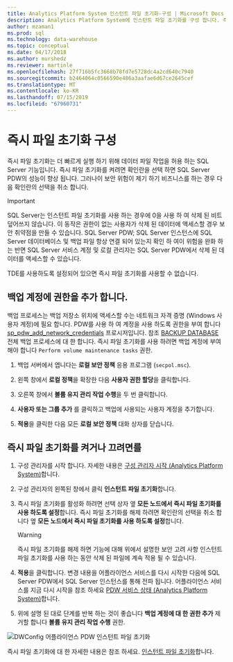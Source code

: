 ```yaml
---
title: Analytics Platform System 인스턴트 파일 초기화-구성 | Microsoft Docs
description: Analytics Platform System에 인스턴트 파일 초기화를 구성 합니다. 즉시 파일 초기화는 더 빠르게 실행 하기 위해 데이터 파일 작업을 허용 하는 SQL Server 기능입니다.
author: mzaman1
ms.prod: sql
ms.technology: data-warehouse
ms.topic: conceptual
ms.date: 04/17/2018
ms.author: murshedz
ms.reviewer: martinle
ms.openlocfilehash: 27f716b5fc3668b78fd7e5728dc4a2cd640c7940
ms.sourcegitcommit: b2464064c0566590e486a3aafae6d67ce2645cef
ms.translationtype: MT
ms.contentlocale: ko-KR
ms.lasthandoff: 07/15/2019
ms.locfileid: "67960731"
---
```

# <a name="instant-file-initialization-configuration"></a>즉시 파일 초기화 구성
즉시 파일 초기화는 더 빠르게 실행 하기 위해 데이터 파일 작업을 허용 하는 SQL Server 기능입니다. 즉시 파일 초기화를 켜려면 확인란을 선택 하면 SQL Server PDW의 성능이 향상 됩니다. 그러나이 보안 위험이 제기 하기 비즈니스를 하는 경우 다음 확인란의 선택을 취소 합니다.  
  
> [!IMPORTANT]  
> SQL Server는 인스턴트 파일 초기화를 사용 하는 경우에 0을 사용 하 여 삭제 된 비트 덮어쓰지 않습니다.  이 동작은 권한이 없는 사용자가 삭제 된 데이터에 액세스할 경우 보안 취약점을 만들 수 있습니다. SQL Server PDW; SQL Server 인스턴스에 SQL Server 데이터베이스 및 백업 파일 항상 연결 되어 있는지 확인 하 여이 위험을 완화 하는 반면 SQL Server 서비스 계정 및 로컬 관리자는 SQL Server PDW에서 삭제 된 데이터를 액세스할 수 있습니다.  
  
TDE를 사용하도록 설정되어 있으면 즉시 파일 초기화를 사용할 수 없습니다.  
  
## <a name="add-permission-for-the-backup-account"></a>백업 계정에 권한을 추가 합니다.  
백업 프로세스는 백업 저장소 위치에 액세스할 수는 네트워크 자격 증명 (Windows 사용자 계정)에 필요 합니다. PDW를 사용 하 여 계정을 사용 하도록 권한을 부여 합니다 [sp_pdw_add_network_credentials](../relational-databases/system-stored-procedures/sp-pdw-add-network-credentials-sql-data-warehouse.md) 프로시저입니다. 참조 [BACKUP DATABASE](../t-sql/statements/backup-database-parallel-data-warehouse.md) 전체 백업 프로세스에 대 한 합니다. 즉시 파일 초기화를 사용 하려면 백업 계정에 부여 해야 합니다 `Perform volume maintenance tasks` 권한.  
  
1.  백업 서버에서 엽니다는 **로컬 보안 정책** 응용 프로그램 (`secpol.msc`).  
  
2.  왼쪽 창에서 **로컬 정책**을 확장한 다음 **사용자 권한 할당**을 클릭합니다.  
  
3.  오른쪽 창에서 **볼륨 유지 관리 작업 수행**을 두 번 클릭합니다.  
  
4.  **사용자 또는 그룹 추가** 를 클릭하고 백업에 사용되는 사용자 계정을 추가합니다.  
  
5.  **적용**을 클릭한 다음 모든 **로컬 보안 정책** 대화 상자를 닫습니다.  
  
## <a name="to-turn-instant-file-initialization-on-or-off"></a>즉시 파일 초기화를 켜거나 끄려면를  
  
1.  구성 관리자를 시작 합니다. 자세한 내용은 [구성 관리자 시작 &#40;Analytics Platform System&#41;](launch-the-configuration-manager.md)합니다.  
  
2.  구성 관리자의 왼쪽된 창에서 클릭 **인스턴트 파일 초기화**합니다.  
  
3.  즉시 파일 초기화를 활성화 하려면 선택 상자 옆 **모든 노드에서 즉시 파일 초기화를 사용 하도록 설정**합니다. 즉시 파일 초기화를 해제 하려면 확인란의 선택을 취소 합니다 옆 **모든 노드에서 즉시 파일 초기화를 사용 하도록 설정**합니다.  
  
    > [!WARNING]  
    > 즉시 파일 초기화를 해제 하면 기능에 대해 위에서 설명한 보안 고려 사항 인스턴트 파일 초기화를 사용 하는 동안 삭제 된 파일에 계속 적용 될 수 있습니다.  
  
4.  **적용**을 클릭합니다. 변경 내용을 어플라이언스 서비스를 다시 시작한 다음에 SQL Server PDW에서 SQL Server 인스턴스를 통해 전파 됩니다. 어플라이언스 서비스를 지금 다시 시작을 참조 하세요 [PDW 서비스 상태 &#40;Analytics Platform System&#41;](pdw-services-status.md)합니다.  
  
5.  위에 설명 된 대로 단계를 반복 하는 것이 좋습니다 **백업 계정에 대 한 권한 추가** 제거할 합니다 **볼륨 유지 관리 작업 수행** 권한.  
  
![DWConfig 어플라이언스 PDW 인스턴트 파일 초기화](./media/instant-file-initialization-configuration/SQL_Server_PDW_DWConfig_ApplPDWInstant.png "SQL_Server_PDW_DWConfig_ApplPDWInstant")  
  
즉시 파일 초기화에 대 한 자세한 내용은 참조 하세요. [인스턴트 파일 초기화](https://technet.microsoft.com/library/ms175935(v=SQL.105).aspx)합니다.  
  
